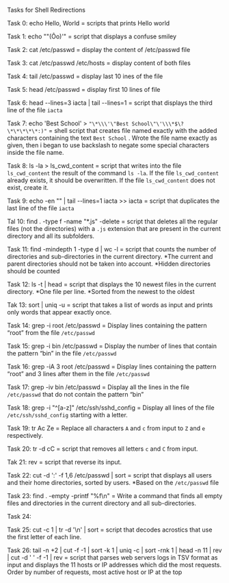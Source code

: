 Tasks for Shell Redirections

Task 0: echo Hello, World = scripts that prints Hello world

Task 1: echo "\"(Ôo)'" = script that displays a confuse smiley

Task 2: cat /etc/passwd = display the content of /etc/passwd file

Task 3: cat /etc/passwd /etc/hosts = display content of both files

Task 4: tail /etc/passwd = display last 10 ines of the file

Task 5: head /etc/passwd = display first 10 lines of file

Task 6: head --lines=3 iacta | tail --lines=1 = script that displays the third line of the file ```iacta```

Task 7: echo 'Best School' > ```"\*\\\'\"Best School\"\'\\\*$\?\*\*\*\*\*:)"``` = shell script that creates file named exactly with the added characters containing the text ```Best School``` . Wrote the file name exactly as given, then i began to use backslash to negate some special characters inside the file name.

Task 8: ls -la > ls_cwd_content = script that writes into the file ```ls_cwd_content``` the result of the command ```ls -la```. If the file ```ls_cwd_content``` already exists, it should be overwritten. If the file ```ls_cwd_content``` does not exist, create it.

Task 9: echo -en "" | tail --lines=1 iacta >> iacta = script that duplicates the last line of the file ```iacta```

Tal 10: find . -type f -name "*.js" -delete =  script that deletes all the regular files (not the directories) with a ```.js``` extension that are present in the current directory and all its subfolders. 

Task 11: find -mindepth 1 -type d | wc -l =  script that counts the number of directories and sub-directories in the current directory. *The current and parent directories should not be taken into account. *Hidden directories should be counted

Task 12: ls -t | head = script that displays the 10 newest files in the current directory. *One file per line. *Sorted from the newest to the oldest

Tak 13: sort | uniq -u = script that takes a list of words as input and prints only words that appear exactly once.

Task 14: grep -i root /etc/passwd = Display lines containing the pattern “root” from the file ```/etc/passwd```

Task 15: grep -i bin /etc/passwd = Display the number of lines that contain the pattern “bin” in the file ```/etc/passwd```

Task 16: grep -iA 3 root /etc/passwd = Display lines containing the pattern “root” and 3 lines after them in the file ```/etc/passwd```

Task 17: grep -iv bin /etc/passwd = Display all the lines in the file ```/etc/passwd``` that do not contain the pattern “bin”

Task 18: grep -i "^[a-z]" /etc/ssh/sshd_config = Display all lines of the file ```/etc/ssh/sshd_config``` starting with a letter.

Task 19: tr Ac Ze = Replace all characters ```A``` and ```c``` from input to ```Z``` and ```e``` respectively.

Task 20: tr -d cC = script that removes all letters ```c``` and ```C``` from input.

Tak 21: rev = script that reverse its input.

Task 22: cut -d ':' -f 1,6 /etc/passwd | sort = script that displays all users and their home directories, sorted by users. *Based on the ```/etc/passwd``` file

Task 23: find . -empty -printf "%f\n" = Write a command that finds all empty files and directories in the current directory and all sub-directories.

Task 24:

Task 25: cut -c 1 | tr -d '\n' | sort =  script that decodes acrostics that use the first letter of each line.

Task 26: tail -n +2 | cut -f -1 | sort -k 1 | uniq -c | sort -rnk 1 | head -n 11 | rev | cut -d ' ' -f -1 | rev = script that parses web servers logs in TSV format as input and displays the 11 hosts or IP addresses which did the most requests. Order by number of requests, most active host or IP at the top 
